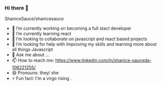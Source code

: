 ### Hi there 👋

ShaniceSauce/shanicesauce 


- 🔭 I’m currently working on becoming a full stact developer
- 🌱 I’m currently learning react
- 👯 I’m looking to collaborate on javascript and react based projects
- 🤔 I’m looking for help with Improving my skills and learning more about all things Javascript
- 💬 Ask me about ...
- 📫 How to reach me: https://www.linkedin.com/in/shanice-sauceda-106221255/
- 😄 Pronouns: they/ she
- ⚡ Fun fact: I'm a virgo rising .

<!-- [![shanicesauce's GitHub stats](https://github-readme-stats.vercel.app/api?username=shanicesauce)](https://github.com/shanicesauce/github-readme-stats) -->
